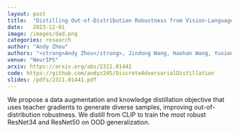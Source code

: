 ```yaml
---
layout: post
title:  "Distilling Out-of-Distribution Robustness from Vision-Language Foundation Models"
date:   2023-12-01
image: /images/dad.png
categories: research
author: "Andy Zhou"
authors: "<strong>Andy Zhou</strong>, Jindong Wang, Haohan Wang, Yuxiong Wang"
venue: "NeurIPS"
arxiv: https://arxiv.org/abs/2311.01441 
code: https://github.com/andyz245/DiscreteAdversarialDistillation
slides: /pdfs/2311.01441.pdf
---
```

We propose a data augmentation and knowledge distillation objective that uses teacher gradients to generate diverse samples, improving out-of-distribution robustness. We distill from CLIP to train the most robust ResNet34 and ResNet50 on OOD generalization.